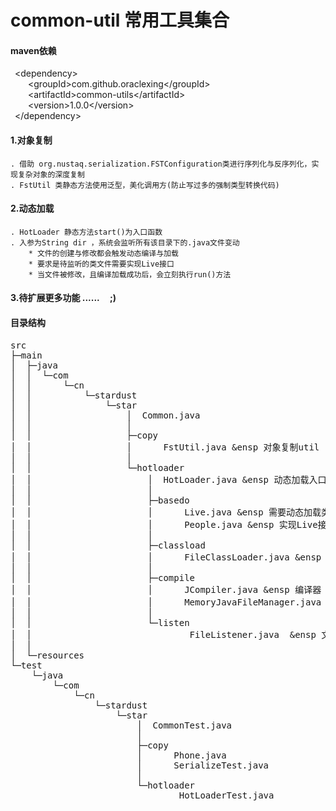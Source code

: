 # common-util  常用工具集合

#### maven依赖
&ensp;&lt;dependency&gt;<br/>
   &ensp;&ensp;&ensp;&ensp;&lt;groupId&gt;com.github.oraclexing&lt;/groupId&gt;<br/>
   &ensp;&ensp;&ensp;&ensp;&lt;artifactId&gt;common-utils&lt;/artifactId&gt;<br/>
   &ensp;&ensp;&ensp;&ensp;&lt;version&gt;1.0.0&lt;/version&gt;<br/>
&ensp;&lt;/dependency&gt;<br/>

#### 1.对象复制
    . 借助 org.nustaq.serialization.FSTConfiguration类进行序列化与反序列化，实现复杂对象的深度复制
    . FstUtil 类静态方法使用泛型，美化调用方(防止写过多的强制类型转换代码)


#### 2.动态加载
    . HotLoader 静态方法start()为入口函数
    . 入参为String dir ，系统会监听所有该目录下的.java文件变动
        * 文件的创建与修改都会触发动态编译与加载
        * 要求是待监听的类文件需要实现Live接口
        * 当文件被修改，且编译加载成功后，会立刻执行run()方法
        
#### 3.待扩展更多功能 ...... &nbsp;&nbsp;&nbsp;&nbsp;;)

#### 目录结构
<pre>
src
├─main
│  ├─java
│  │  └─com
│  │      └─cn
│  │          └─stardust
│  │              └─star
│  │                  │  Common.java  
│  │                  │  
│  │                  ├─copy
│  │                  │      FstUtil.java &ensp 对象复制util
│  │                  │      
│  │                  └─hotloader
│  │                      │  HotLoader.java &ensp 动态加载入口类
│  │                      │  
│  │                      ├─basedo
│  │                      │      Live.java &ensp 需要动态加载类所必须实现的接口
│  │                      │      People.java &ensp 实现Live接口类
│  │                      │      
│  │                      ├─classload
│  │                      │      FileClassLoader.java &ensp 自定义类加载器
│  │                      │      
│  │                      ├─compile
│  │                      │      JCompiler.java &ensp 编译器
│  │                      │      MemoryJavaFileManager.java &ensp 编译结果封装类
│  │                      │      
│  │                      └─listen
│  │                              FileListener.java  &ensp 文件修改监听器
│  │                              
│  └─resources
└─test
    └─java
        └─com
            └─cn
                └─stardust
                    └─star
                        │  CommonTest.java
                        │  
                        ├─copy
                        │      Phone.java
                        │      SerializeTest.java
                        │      
                        └─hotloader
                                HotLoaderTest.java

</pre>        
